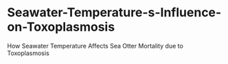 # Seawater-Temperature-s-Influence-on-Toxoplasmosis
How Seawater Temperature Affects Sea Otter Mortality due to Toxoplasmosis
